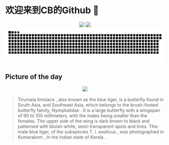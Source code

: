 
# 欢迎来到CB的Github 👋

<div align="center">
  <img height="137px" src="https://github-readme-stats.vercel.app/api?username=SuperCB&show_icons=true&theme=radical" />
  <img height="137px" src="https://github-readme-stats.vercel.app/api/top-langs/?username=SuperCB&hide_title=true&hide_border=true&layout=compact&langs_count=6&text_color=000&icon_color=fff" />
</div>


<div align="center">
    <img src="./contribution-snake/github-contribution-grid-snake.svg" />
</div>



## Picture of the day
<div align="center">
  <img width=400px src="https://upload.wikimedia.org/wikipedia/commons/thumb/b/b7/Blue_tiger_%28Tirumala_limniace_exoticus%29_male_underside.jpg/525px-Blue_tiger_%28Tirumala_limniace_exoticus%29_male_underside.jpg" />
</div>

>Tirumala limniace , also known as the blue tiger, is a butterfly found in South Asia, and Southeast Asia, which belongs to the brush-footed butterfly family,  Nymphalidae . It is a large butterfly with a wingspan of 90 to 100 millimeters, with the males being smaller than the females. The upper side of the wing is dark brown to black and patterned with bluish-white, semi-transparent spots and lines. This male blue tiger, of the subspecies  T. l. exoticus , was photographed in  Kumarakom , in the Indian state of  Kerala .


